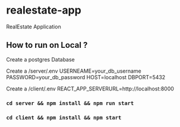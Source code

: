 # realestate-app
RealEstate Application

## How to run on Local ? 
Create a postgres Database 

Create a /server/.env
USERNEAME=your_db_username
PASSWORD=your_db_password
HOST=localhost
DBPORT=5432

Create a /client/.env
REACT_APP_SERVERURL=http://localhost:8000


### `cd server && npm install && npm run start`

### `cd client && npm install && npm start`
